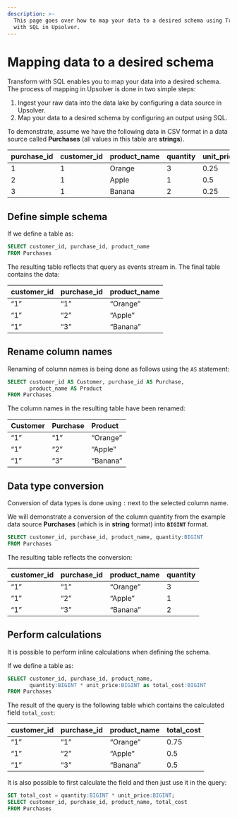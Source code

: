 ```yaml
---
description: >-
  This page goes over how to map your data to a desired schema using Transform
  with SQL in Upsolver.
---
```


# Mapping data to a desired schema

Transform with SQL enables you to map your data into a desired schema. The process of mapping in Upsolver is done in two simple steps:

1. Ingest your raw data into the data lake by configuring a data source in Upsolver.
2. Map your data to a desired schema by configuring an output using SQL.

To demonstrate, assume we have the following data in CSV format in a data source called **Purchases** \(all values in this table are **strings**\).

| purchase\_id | customer\_id | product\_name | quantity | unit\_price |
| :--- | :--- | :--- | :--- | :--- |
| 1 | 1 | Orange | 3 | 0.25 |
| 2 | 1 | Apple | 1 | 0.5 |
| 3 | 1 | Banana | 2 | 0.25 |

## Define simple schema

If we define a table as:

```sql
SELECT customer_id, purchase_id, product_name
FROM Purchases
```

The resulting table reflects that query as events stream in. The final table contains the data:

| customer\_id | purchase\_id | product\_name |
| :--- | :--- | :--- |
| “1” | “1” | “Orange” |
| “1” | “2” | “Apple” |
| “1” | “3” | “Banana” |

## Rename column names

Renaming of column names is being done as follows using the `AS` statement:

```sql
SELECT customer_id AS Customer, purchase_id AS Purchase, 
       product_name AS Product
FROM Purchases
```

The column names in the resulting table have been renamed:

| Customer | Purchase | Product |
| :--- | :--- | :--- |
| “1” | “1” | “Orange” |
| “1” | “2” | “Apple” |
| “1” | “3” | “Banana” |

## Data type conversion

Conversion of data types is done using `:` next to the selected column name. 

We will demonstrate a conversion of the column quantity from the example data source **Purchases** \(which is in **string** format\) into **`BIGINT`** format.

```sql
SELECT customer_id, purchase_id, product_name, quantity:BIGINT
FROM Purchases
```

The resulting table reflects the conversion:

| customer\_id | purchase\_id | product\_name | quantity |
| :--- | :--- | :--- | :--- |
| “1” | “1” | “Orange” | 3 |
| “1” | “2” | “Apple” | 1 |
| “1” | “3” | “Banana” | 2 |

## Perform calculations

It is possible to perform inline calculations when defining the schema.

If we define a table as:

```sql
SELECT customer_id, purchase_id, product_name, 
       quantity:BIGINT * unit_price:BIGINT as total_cost:BIGINT
FROM Purchases
```

The result of the query is the following table which contains the calculated field `total_cost`:

| customer\_id | purchase\_id | product\_name | total\_cost |
| :--- | :--- | :--- | :--- |
| “1” | “1” | “Orange” | 0.75 |
| “1” | “2” | “Apple” | 0.5 |
| “1” | “3” | “Banana” | 0.5 |

It is also possible to first calculate the field and then just use it in the query:

```sql
SET total_cost = quantity:BIGINT * unit_price:BIGINT;
SELECT customer_id, purchase_id, product_name, total_cost
FROM Purchases
```

